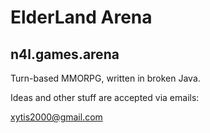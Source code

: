 ElderLand Arena
===============
n4l.games.arena
---------------

Turn-based MMORPG, written in broken Java.

Ideas and other stuff are accepted via emails:

xytis2000@gmail.com